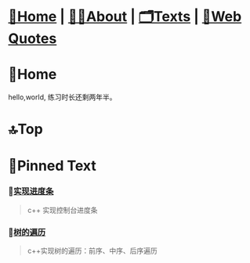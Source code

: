 # [🏡Home](/) |   [👨‍💻About](/about)  |   [🗂️Texts](/allTexts)   |   [💬Web Quotes](/webQuotes)

# 🏡Home

hello,world, 练习时长还剩两年半。



# 🔝Top




# 📌Pinned Text

### 📖[实现进度条](/subPages/cpp/cpp_processBar)
> c++ 实现控制台进度条

### 📖[树的遍历](/subPages/cpp/Tree_traversal_iterately)
> c++实现树的遍历：前序、中序、后序遍历





